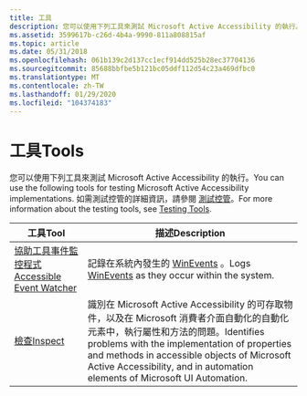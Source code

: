 ```yaml
---
title: 工具
description: 您可以使用下列工具來測試 Microsoft Active Accessibility 的執行。 如需測試控管的詳細資訊，請參閱測試控管。
ms.assetid: 3599617b-c26d-4b4a-9990-811a808815af
ms.topic: article
ms.date: 05/31/2018
ms.openlocfilehash: 061b139c2d137cc1ecf914dd525b28ec37704136
ms.sourcegitcommit: 85688bbfbe5b121bc05ddf112d54c23a469dfbc0
ms.translationtype: MT
ms.contentlocale: zh-TW
ms.lasthandoff: 01/29/2020
ms.locfileid: "104374183"
---
```

# <a name="tools"></a><span data-ttu-id="b9726-104">工具</span><span class="sxs-lookup"><span data-stu-id="b9726-104">Tools</span></span>

<span data-ttu-id="b9726-105">您可以使用下列工具來測試 Microsoft Active Accessibility 的執行。</span><span class="sxs-lookup"><span data-stu-id="b9726-105">You can use the following tools for testing Microsoft Active Accessibility implementations.</span></span> <span data-ttu-id="b9726-106">如需測試控管的詳細資訊，請參閱 [測試控管](testing-tools.md)。</span><span class="sxs-lookup"><span data-stu-id="b9726-106">For more information about the testing tools, see [Testing Tools](testing-tools.md).</span></span>



| <span data-ttu-id="b9726-107">工具</span><span class="sxs-lookup"><span data-stu-id="b9726-107">Tool</span></span>                                                     | <span data-ttu-id="b9726-108">描述</span><span class="sxs-lookup"><span data-stu-id="b9726-108">Description</span></span>                                                                                                                                                                           |
|----------------------------------------------------------|---------------------------------------------------------------------------------------------------------------------------------------------------------------------------------------|
| [<span data-ttu-id="b9726-109">協助工具事件監控程式</span><span class="sxs-lookup"><span data-stu-id="b9726-109">Accessible Event Watcher</span></span>](accessible-event-watcher.md) | <span data-ttu-id="b9726-110">記錄在系統內發生的 [WinEvents](winevents-infrastructure.md) 。</span><span class="sxs-lookup"><span data-stu-id="b9726-110">Logs [WinEvents](winevents-infrastructure.md) as they occur within the system.</span></span>                                                                                                         |
| [<span data-ttu-id="b9726-111">檢查</span><span class="sxs-lookup"><span data-stu-id="b9726-111">Inspect</span></span>](inspect-objects.md)                           | <span data-ttu-id="b9726-112">識別在 Microsoft Active Accessibility 的可存取物件，以及在 Microsoft 消費者介面自動化的自動化元素中，執行屬性和方法的問題。</span><span class="sxs-lookup"><span data-stu-id="b9726-112">Identifies problems with the implementation of properties and methods in accessible objects of Microsoft Active Accessibility, and in automation elements of Microsoft UI Automation.</span></span> |



 

 

 




